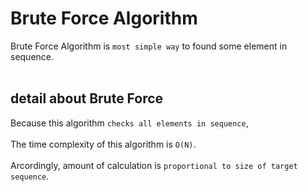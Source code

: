 # Brute Force Algorithm
Brute Force Algorithm is `most simple way` to found some element in sequence. <br><br>

## detail about Brute Force
Because this algorithm `checks all elements in sequence`, <br><br>
The time complexity of this algorithm is `O(N)`. <br><br>
Arcordingly, amount of calculation is `proportional to size of target sequence`.

